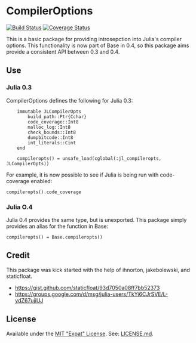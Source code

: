 # CompilerOptions

[![Build Status](https://travis-ci.org/sjkelly/CompilerOptions.jl.svg?branch=master)](https://travis-ci.org/sjkelly/CompilerOptions.jl)
[![Coverage Status](https://img.shields.io/coveralls/sjkelly/CompilerOptions.jl.svg)](https://coveralls.io/r/sjkelly/CompilerOptions.jl?branch=master)

This is a basic package for providing introsepction into Julia's compiler
options. This functionality is now part of Base in 0.4, so this package aims
provide a consistent API between 0.3 and 0.4.

## Use

### Julia 0.3

CompilerOptions defines the following for Julia 0.3:

```
    immutable JLCompilerOpts
        build_path::Ptr{Cchar}
        code_coverage::Int8
        malloc_log::Int8
        check_bounds::Int8
        dumpbitcode::Int8
        int_literals::Cint
    end

    compileropts() = unsafe_load(cglobal(:jl_compileropts, JLCompilerOpts))
```

For example, it is now possible to see if Julia is being run with code-coverage
enabled:

`compileropts().code_coverage`

### Julia O.4

Julia 0.4 provides the same type, but is unexported. This package simply
provides an alias for the function in Base:

`compileropts() = Base.compileropts()`

## Credit
This package was kick started with the help of ihnorton, jakebolewski, and staticfloat.

* https://gist.github.com/staticfloat/93d7050a08ff7bb52373
* https://groups.google.com/d/msg/julia-users/TkYi6CJrSVE/L-ydZ67ujiUJ

## License
Available under the [MIT "Expat" License](http://en.wikipedia.org/wiki/MIT_License). See: [LICENSE.md](./LICENSE.md).

